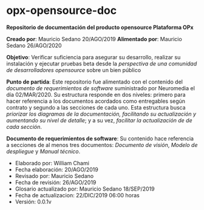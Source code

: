 # opx-opensource-doc
**Repositorio de documentación del producto opensource Plataforma OPx**

**Creado por**: Mauricio Sedano 20/AGO/2019 
**Alimentado por**: Mauricio Sedano 26/AGO/2020

**Objetivo**: Verificar suficiencia para asegurar su desarrollo, realizar su instalación y ejecutar pruebas beta desde la  *perspectiva de una comunidad de desarrolladores opensource* sobre un bien público

**Punto de partida**: Este repositorio fue alimentado con el contenido del *documento de requerimientos de software* suministrado por Neuromedia el día 02/MAR/2020. Su estructura responde en dos niveles: primero para hacer referencia a los documentos acordados como entregables según contrato y segundo a las secciones de cada uno. Esta estructura busca *priorizar los diagramas de la documentación, facilitando su actualización y aumentando su nivel de detalle*; y a su vez, *facilitar la actualización de de cada sección*.

**Documento de requerimientos de software**: Su contenido hace referencia a secciones de al menos tres documentos: *Documento de visión*, *Modelo de despliegue* y *Manual técnico*.
- Elaborado por: William Chami
- Fecha elaboración: 20/AGO/2019
- Revisado por: Mauricio Sedano
- Fecha de revisión: 26/AGO/2019
- Glosario actualizado por: Mauricio Sedano 18/SEP/2019
- Fecha de actualizacion: 22/DIC/2019 06:00 horas 
- Versión: 0.0.1v
